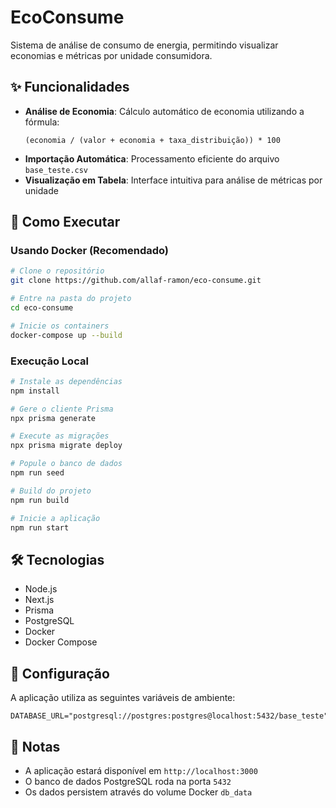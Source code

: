 # EcoConsume

Sistema de análise de consumo de energia, permitindo visualizar economias e métricas por unidade consumidora.


## ✨ Funcionalidades

- **Análise de Economia**: Cálculo automático de economia utilizando a fórmula:
    ```
    (economia / (valor + economia + taxa_distribuição)) * 100
    ```
- **Importação Automática**: Processamento eficiente do arquivo `base_teste.csv`
- **Visualização em Tabela**: Interface intuitiva para análise de métricas por unidade

## 🚀 Como Executar

### Usando Docker (Recomendado)

```bash
# Clone o repositório
git clone https://github.com/allaf-ramon/eco-consume.git

# Entre na pasta do projeto
cd eco-consume

# Inicie os containers
docker-compose up --build
```

### Execução Local

```bash
# Instale as dependências
npm install

# Gere o cliente Prisma
npx prisma generate

# Execute as migrações
npx prisma migrate deploy

# Popule o banco de dados
npm run seed

# Build do projeto
npm run build

# Inicie a aplicação
npm run start
```

## 🛠️ Tecnologias

- Node.js
- Next.js
- Prisma
- PostgreSQL
- Docker
- Docker Compose

## 🔧 Configuração

A aplicação utiliza as seguintes variáveis de ambiente:

```env
DATABASE_URL="postgresql://postgres:postgres@localhost:5432/base_teste"
```

## 📝 Notas

- A aplicação estará disponível em `http://localhost:3000`
- O banco de dados PostgreSQL roda na porta `5432`
- Os dados persistem através do volume Docker `db_data`
